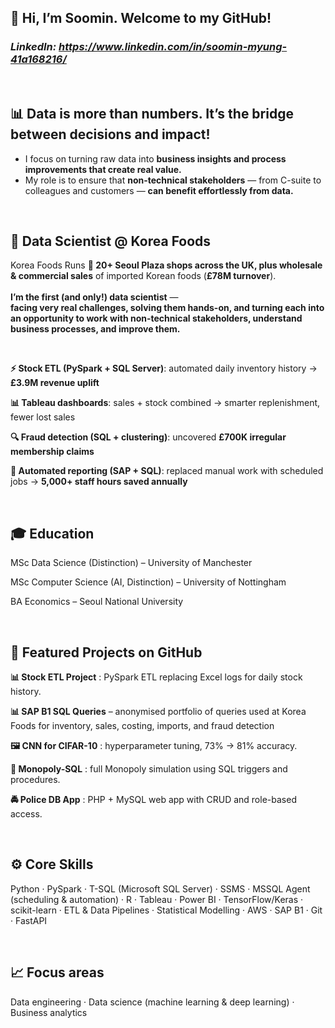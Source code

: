 ## 👋 Hi, I’m Soomin. Welcome to my GitHub!
### _LinkedIn: https://www.linkedin.com/in/soomin-myung-41a168216/_

<br>

## 📊 Data is more than numbers. It’s the bridge between decisions and impact!

- I focus on turning raw data into **business insights and process improvements that create real value.**
- My role is to ensure that **non-technical stakeholders** — from C-suite to colleagues and customers — **can benefit effortlessly from data.**

<br>

## 💼 Data Scientist @ Korea Foods

Korea Foods Runs **🏪 20+ Seoul Plaza shops across the UK, plus wholesale & commercial sales** of imported Korean foods (**£78M turnover**). <br><br>
**I’m the first (and only!) data scientist** — <br>
**facing very real challenges, solving them hands-on, and turning each into an opportunity to work with non-technical stakeholders, understand business processes, and improve them.**

<br>

**⚡ Stock ETL (PySpark + SQL Server)**: automated daily inventory history → **£3.9M revenue uplift**

**📊 Tableau dashboards**: sales + stock combined → smarter replenishment, fewer lost sales

**🔍 Fraud detection (SQL + clustering)**: uncovered **£700K irregular membership claims**

**🤖 Automated reporting (SAP + SQL)**: replaced manual work with scheduled jobs → **5,000+ staff hours saved annually**  


<br>

## 🎓 Education

MSc Data Science (Distinction) – University of Manchester

MSc Computer Science (AI, Distinction) – University of Nottingham

BA Economics – Seoul National University

<br>

## 📂 Featured Projects on GitHub

**📊 Stock ETL Project**
: PySpark ETL replacing Excel logs for daily stock history.

**📊 SAP B1 SQL Queries** – anonymised portfolio of queries used at Korea Foods for inventory, sales, costing, imports, and fraud detection  

**🖼 CNN for CIFAR-10**
: hyperparameter tuning, 73% → 81% accuracy.

**🎲 Monopoly-SQL**
: full Monopoly simulation using SQL triggers and procedures.

**🚔 Police DB App**
: PHP + MySQL web app with CRUD and role-based access.

<br>

## ⚙️ Core Skills
Python · PySpark · T-SQL (Microsoft SQL Server) · SSMS · MSSQL Agent (scheduling & automation) · R · Tableau · Power BI · TensorFlow/Keras · scikit-learn · ETL & Data Pipelines · Statistical Modelling · AWS · SAP B1 · Git · FastAPI

<br> 

## 📈 Focus areas
Data engineering · Data science (machine learning & deep learning) · Business analytics


